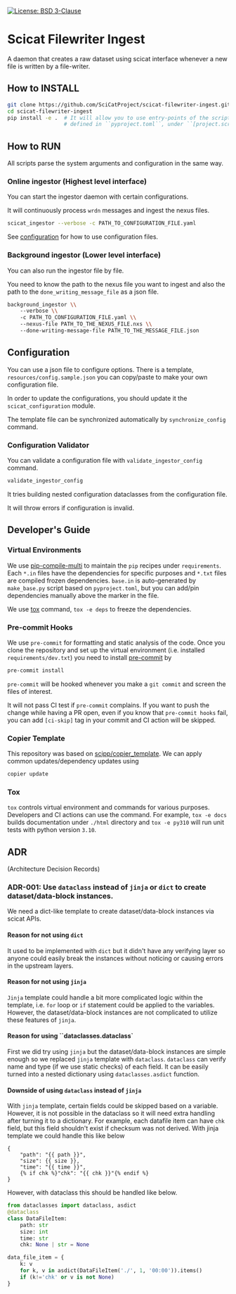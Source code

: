 [![License: BSD 3-Clause](https://img.shields.io/badge/License-BSD%203--Clause-blue.svg)](LICENSE)

# Scicat Filewriter Ingest

A daemon that creates a raw dataset using scicat interface whenever a new file is written by a file-writer.

## How to INSTALL
```bash
git clone https://github.com/SciCatProject/scicat-filewriter-ingest.git
cd scicat-filewriter-ingest
pip install -e .  # It will allow you to use entry-points of the scripts,
                  # defined in ``pyproject.toml``, under ``[project.scripts]`` section.
```

## How to RUN

All scripts parse the system arguments and configuration in the same way.

### Online ingestor (Highest level interface)
You can start the ingestor daemon with certain configurations.

It will continuously process `wrdn` messages and ingest the nexus files.

```bash
scicat_ingestor --verbose -c PATH_TO_CONFIGURATION_FILE.yaml
```

See [configuration](#configuration) for how to use configuration files.

### Background ingestor  (Lower level interface)
You can also run the ingestor file by file.

You need to know the path to the nexus file you want to ingest
and also the path to the ``done_writing_message_file`` as a json file.

```bash
background_ingestor \\
    --verbose \\
    -c PATH_TO_CONFIGURATION_FILE.yaml \\
    --nexus-file PATH_TO_THE_NEXUS_FILE.nxs \\
    --done-writing-message-file PATH_TO_THE_MESSAGE_FILE.json
```

## Configuration

You can use a json file to configure options.
There is a template, ``resources/config.sample.json`` you can copy/paste to make your own configuration file.

In order to update the configurations, you should update it the ``scicat_configuration`` module.

The template file can be synchronized automatically by ``synchronize_config`` command.

### Configuration Validator

You can validate a configuration file with ``validate_ingestor_config`` command.

```bash
validate_ingestor_config
```

It tries building nested configuration dataclasses from the configuration file.

It will throw errors if configuration is invalid.

## Developer's Guide

### Virtual Environments
We use [pip-compile-multi](https://pip-compile-multi.readthedocs.io/en/latest/) to maintain
the `pip` recipes under `requirements`.
Each `*.in` files have the dependencies for specific purposes and `*.txt` files are compiled frozen dependencies.
`base.in` is auto-generated by `make_base.py` script based on `pyproject.toml`,
but you can add/pin dependencies manually above the marker in the file.

We use [tox](#Tox) command, `tox -e deps` to freeze the dependencies.

### Pre-commit Hooks
We use `pre-commit` for formatting and static analysis of the code.
Once you clone the repository and set up the virtual environment (i.e. installed `requirements/dev.txt`)
you need to install [pre-commit](https://pre-commit.com/index.html) by
```bash
pre-commit install
```
`pre-commit` will be hooked whenever you make a `git commit` and screen the files of interest.

It will not pass CI test if `pre-commit` complains.
If you want to push the change while having a PR open, even if you know that `pre-commit hooks` fail,
you can add `[ci-skip]` tag in your commit and CI action will be skipped.

### Copier Template
This repository was based on [scipp/copier_template](https://github.com/scipp/copier_template).
We can apply common updates/dependency updates using
```bash
copier update
```

### Tox
`tox` controls virtual environment and commands for various purposes.
Developers and CI actions can use the command.
For example, `tox -e docs` builds documentation under `./html` directory and `tox -e py310` will run unit tests with python version `3.10`.

## ADR
(Architecture Decision Records)

### ADR-001: Use ``dataclass`` instead of ``jinja`` or ``dict`` to create dataset/data-block instances.
We need a dict-like template to create dataset/data-block instances via scicat APIs.
#### Reason for not using ``dict``
It used to be implemented with ``dict`` but it didn't have any verifying layer so anyone could easily break the instances without noticing or causing errors in the upstream layers.
#### Reason for not using ``jinja``

``Jinja`` template could handle a bit more complicated logic within the template, i.e. ``for`` loop or ``if`` statement could be applied to the variables.
However, the dataset/data-block instances are not complicated to utilize these features of ``jinja``.
#### Reason for using ``dataclasses.dataclass`
First we did try using ``jinja`` but the dataset/data-block instances are simple enough so we replaced ``jinja`` template with ``dataclass``.
``dataclass`` can verify name and type (if we use static checks) of each field.
It can be easily turned into a nested dictionary using ``dataclasses.asdict`` function.

#### Downside of using ``dataclass`` instead of ``jinja``
With ``jinja`` template, certain fields could be skipped based on a variable.
However, it is not possible in the dataclass so it will need extra handling after turning it to a dictionary.
For example, each datafile item can have ``chk`` field, but this field shouldn't exist if checksum was not derived.
With jinja template we could handle this like below
```jinja
{
    "path": "{{ path }}",
    "size": {{ size }},
    "time": "{{ time }}",
    {% if chk %}"chk": "{{ chk }}"{% endif %}
}
```
However, with dataclass this should be handled like below.
```python
from dataclasses import dataclass, asdict
@dataclass
class DataFileItem:
    path: str
    size: int
    time: str
    chk: None | str = None

data_file_item = {
    k: v
    for k, v in asdict(DataFileItem('./', 1, '00:00')).items()
    if (k!='chk' or v is not None)
}
```

